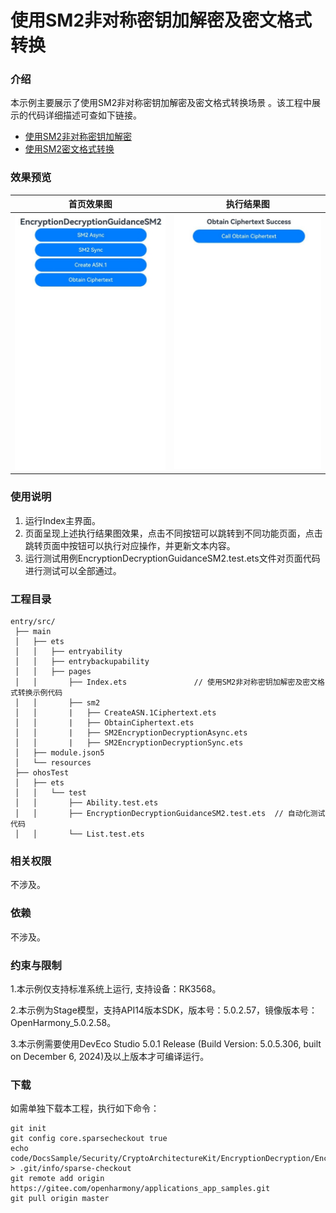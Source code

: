 # 使用SM2非对称密钥加解密及密文格式转换

### 介绍

本示例主要展示了使用SM2非对称密钥加解密及密文格式转换场景 。该工程中展示的代码详细描述可查如下链接。

- [使用SM2非对称密钥加解密](https://docs.openharmony.cn/pages/v5.0/zh-cn/application-dev/security/CryptoArchitectureKit/crypto-sm2-asym-encrypt-decrypt.md)
- [使用SM2密文格式转换](https://docs.openharmony.cn/pages/v5.0/zh-cn/application-dev/security/CryptoArchitectureKit/crypto-sm2-ciphertext-conversion.md)

### 效果预览

| 首页效果图                                                   | 执行结果图                                                   |
| ------------------------------------------------------------ | ------------------------------------------------------------ |
| <img src="./screenshots/EncryptionDecryptionGuidanceSM21.png" style="zoom: 50%;" /> | <img src="./screenshots/EncryptionDecryptionGuidanceSM22.png" style="zoom: 50%;" /> |

### 使用说明

1. 运行Index主界面。
2. 页面呈现上述执行结果图效果，点击不同按钮可以跳转到不同功能页面，点击跳转页面中按钮可以执行对应操作，并更新文本内容。
3. 运行测试用例EncryptionDecryptionGuidanceSM2.test.ets文件对页面代码进行测试可以全部通过。

### 工程目录

```
entry/src/
 ├── main
 │   ├── ets
 │   │   ├── entryability
 │   │   ├── entrybackupability
 │   │   ├── pages
 │   │       ├── Index.ets               // 使用SM2非对称密钥加解密及密文格式转换示例代码
 │   │       ├── sm2
 │   │       |   ├── CreateASN.1Ciphertext.ets
 │   │       |   ├── ObtainCiphertext.ets
 │   │       |   ├── SM2EncryptionDecryptionAsync.ets
 │   │       |   ├── SM2EncryptionDecryptionSync.ets
 │   ├── module.json5
 │   └── resources
 ├── ohosTest
 │   ├── ets
 │   │   └── test
 │   │       ├── Ability.test.ets 
 │   │       ├── EncryptionDecryptionGuidanceSM2.test.ets  // 自动化测试代码
 │   │       └── List.test.ets
```

### 相关权限

不涉及。

### 依赖

不涉及。

### 约束与限制

1.本示例仅支持标准系统上运行, 支持设备：RK3568。

2.本示例为Stage模型，支持API14版本SDK，版本号：5.0.2.57，镜像版本号：OpenHarmony_5.0.2.58。

3.本示例需要使用DevEco Studio 5.0.1 Release (Build Version: 5.0.5.306, built on December 6, 2024)及以上版本才可编译运行。

### 下载

如需单独下载本工程，执行如下命令：

````
git init
git config core.sparsecheckout true
echo code/DocsSample/Security/CryptoArchitectureKit/EncryptionDecryption/EncryptionDecryptionGuidanceSM2 > .git/info/sparse-checkout
git remote add origin https://gitee.com/openharmony/applications_app_samples.git
git pull origin master
````